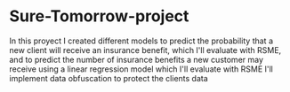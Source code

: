 # Sure-Tomorrow-project
In this proyect I created different models to predict the probability that a new client will receive an insurance benefit, which I'll evaluate with RSME, and to predict the number of insurance benefits a new customer may receive using a linear regression model which I'll evaluate with RSME
I'll implement data obfuscation to protect the clients data
